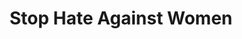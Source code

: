 ---
title: Stop Hate Against Women
ref: share18
fbCover: /frontend/img/share/18/fb.png
layout: share
---